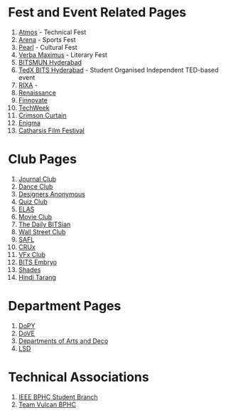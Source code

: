 <!-- TITLE: List of BITS Hyderabad Related Facebook Pages -->
# Fest and Event Related Pages
1. [Atmos](https://www.facebook.com/bits.atmos/) - Technical Fest
2.  [Arena](https://www.facebook.com/bits.arena/) - Sports Fest
3.  [Pearl](https://www.facebook.com/bitspearl/) - Cultural Fest
4.  [Verba Maximus](https://www.facebook.com/verbamaximus/) - Literary Fest
5.  [BITSMUN Hyderabad](https://www.facebook.com/bitsmun.hyd/)
6.  [TedX BITS Hyderabad](https://www.facebook.com/TEDxBITSHyderabad/) - Student Organised Independent TED-based event
6.  [RIXA](https://www.facebook.com/RIXA.BPHC/) - 
7.  [Renaissance](https://www.facebook.com/Renaissancebphc/)
8.  [Finnovate](https://www.facebook.com/bits.finnovate/)
9.  [TechWeek](https://www.facebook.com/techweekBPHC/)
10. [Crimson Curtain](https://www.facebook.com/dramaticsatbphc/)
11. [Enigma](https://www.facebook.com/bits.enigma/)
12. [Catharsis Film Festival](https://www.facebook.com/catharsisfilmfestival/)

# Club Pages
1. [Journal Club](https://www.facebook.com/JournalClubBPHC/)
2. [Dance Club](https://www.facebook.com/thedanceclubbphc/)
3. [Designers Anonymous](https://www.facebook.com/designclubbphc/)
4. [Quiz Club](https://www.facebook.com/QuizClubBPHC/)
5. [ELAS](https://www.facebook.com/ELASatBPHC/)
6. [Movie Club](https://www.facebook.com/themovieclub.bphc/)
7. [The Daily BITSian](https://www.facebook.com/thedailybitsian/)
8. [Wall Street Club](https://www.facebook.com/WST.BPHC/)
9. [SAFL](https://www.facebook.com/langbphc/)
10. [CRUx](https://www.facebook.com/cruxbphc/)
11. [VFx Club](https://www.facebook.com/club.vfx/)
12. [BITS Embryo](https://www.facebook.com/BITSEmbryoHyd/)
13. [Shades](https://www.facebook.com/Shades.BPHC/)
14. [Hindi Tarang](https://www.facebook.com/hinditarang/)

# Department Pages
1. [DoPY](https://www.facebook.com/DoPY.BPHC/)
2. [DoVE](https://www.facebook.com/dovebitshyd/)
3. [Departments of Arts and Deco](https://www.facebook.com/artsndecobphc/)
4. [LSD](https://www.facebook.com/LSD.bphc/)

# Technical Associations
1. [IEEE BPHC Student Branch](https://www.facebook.com/IEEEBPHC)
2. [Team Vulcan BPHC](https://www.facebook.com/teamvulcanbphc/)